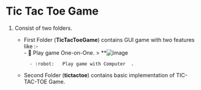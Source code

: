 # Tic Tac Toe Game

1. Consist of two folders.
    - First Folder (**TicTacToeGame**) contains GUI game with two features like :-            
            - :muscle:  Play game One-on-One. 
            >   **![image](https://user-images.githubusercontent.com/99480752/235289509-de66942e-8c13-459a-bc4a-6e130f50d299.png)

            - :robot:   Play game with Computer  .
    - Second Folder (**tictactoe**) contains basic implementation of TIC-TAC-TOE Game.
